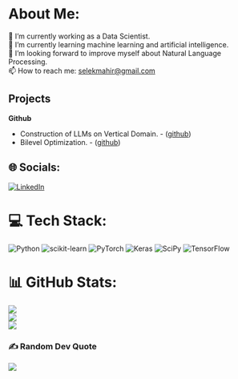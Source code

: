 # About Me:
🔭 I’m currently working as a Data Scientist.<br>🌱 I’m currently learning machine learning and artificial intelligence.<br>👯 I’m looking forward to improve myself about Natural Language Processing.<br>📫 How to reach me: selekmahir@gmail.com<br>

## Projects
**Github**
- Construction of LLMs on Vertical Domain. - ([github](https://github.com/MahirSelek/Construction-of-LLMs)) 
- Bilevel Optimization. - ([github](https://github.com/MahirSelek/Bilevel-Optimization)) 


## 🌐 Socials:
[![LinkedIn](https://img.shields.io/badge/LinkedIn-%230077B5.svg?logo=linkedin&logoColor=white)](https://www.linkedin.com/in/mahir-selek/) 

# 💻 Tech Stack:
![Python](https://img.shields.io/badge/python-3670A0?style=plastic&logo=python&logoColor=ffdd54) ![scikit-learn](https://img.shields.io/badge/scikit--learn-%23F7931E.svg?style=plastic&logo=scikit-learn&logoColor=white) ![PyTorch](https://img.shields.io/badge/PyTorch-%23EE4C2C.svg?style=plastic&logo=PyTorch&logoColor=white) ![Keras](https://img.shields.io/badge/Keras-%23D00000.svg?style=plastic&logo=Keras&logoColor=white) ![SciPy](https://img.shields.io/badge/SciPy-%230C55A5.svg?style=plastic&logo=scipy&logoColor=%white) ![TensorFlow](https://img.shields.io/badge/TensorFlow-%23FF6F00.svg?style=plastic&logo=TensorFlow&logoColor=white)
# 📊 GitHub Stats:
![](https://github-readme-stats.vercel.app/api?username=MahirSelek&theme=great-gatsby&hide_border=false&include_all_commits=true&count_private=true)<br/>
![](https://github-readme-streak-stats.herokuapp.com/?user=MahirSelek&theme=great-gatsby&hide_border=false)<br/>
![](https://github-readme-stats.vercel.app/api/top-langs/?username=MahirSelek&theme=great-gatsby&hide_border=false&include_all_commits=true&count_private=true&layout=compact)

### ✍️ Random Dev Quote
![](https://quotes-github-readme.vercel.app/api?type=horizontal&theme=merko)
